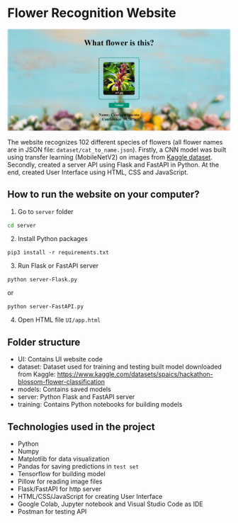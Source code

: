 # Flower Recognition Website

![](ui_screenshot.PNG)

The website recognizes 102 different species of flowers (all flower names are in JSON file: `dataset/cat_to_name.json`). Firstly, a CNN model was built using transfer learning (MobileNetV2) on images from [Kaggle dataset](https://www.kaggle.com/datasets/spaics/hackathon-blossom-flower-classification). Secondly, created a server API using Flask and FastAPI in Python. At the end, created User Interface using HTML, CSS and JavaScript.

## How to run the website on your computer?
1. Go to `server` folder
```bash
cd server
```

2. Install Python packages
```
pip3 install -r requirements.txt
```

3. Run Flask or FastAPI server
```
python server-Flask.py
```
or
```
python server-FastAPI.py
```

4. Open HTML file `UI/app.html`

## Folder structure
* UI: Contains UI website code
* dataset: Dataset used for training and testing built model downloaded from Kaggle: https://www.kaggle.com/datasets/spaics/hackathon-blossom-flower-classification 
* models: Contains saved models
* server: Python Flask and FastAPI server 
* training: Contains Python notebooks for building models 

## Technologies used in the project
* Python 
* Numpy 
* Matplotlib for data visualization
* Pandas for saving predictions in `test set` 
* Tensorflow for building model 
* Pillow for reading image files
* Flask/FastAPI for http server 
* HTML/CSS/JavaScript for creating User Interface
* Google Colab, Jupyter notebook and Visual Studio Code as IDE
* Postman for testing API

